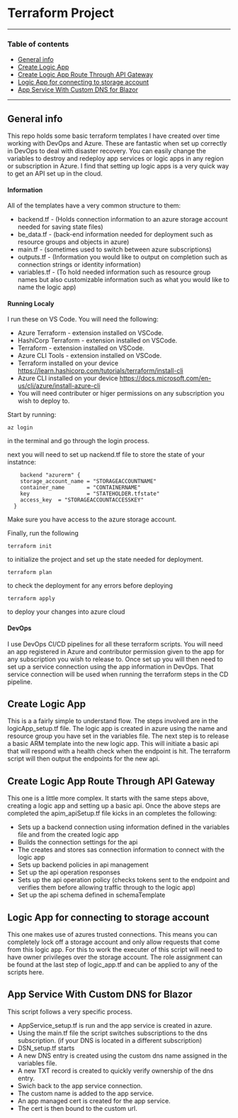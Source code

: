 # Terraform Project
---
### Table of contents
* [General info](#general-info)
* [Create Logic App](#create-logic-app)
* [Create Logic App Route Through API Gateway](#create-logic-app-route-through-api-gateway)
* [Logic App for connecting to storage account](#logic-app-for-connecting-to-storage-account)
* [App Service With Custom DNS for Blazor](#app-service-with-custom-dns-for-blazor)
---
## General info
This repo holds some basic terraform templates I have created over time working with DevOps and Azure. These are fantastic when set up correctly in DevOps to deal with disaster recovery. You can easily change the variables to destroy and redeploy app services or logic apps in any region or subscription in Azure. I find that setting up logic apps is a very quick way to get an API set up in the cloud.

#### Information
All of the templates have a very common structure to them:
* backend.tf - (Holds connection information to an azure storage account needed for saving state files)
* be_data.tf - (back-end information needed for deployment such as resource groups and objects in azure)
* main.tf - (sometimes used to switch between azure subscriptions)
* outputs.tf - (Information you would like to output on completion such as connection strings or identity information)
* variables.tf - (To hold needed information such as resource group names but also customizable information such as what you would like to name the logic app)

#### Running Localy
I run these on VS Code. You will need the following:
* Azure Terraform - extension installed on VSCode.
* HashiCorp Terraform - extension installed on VSCode.
* Terraform - extension installed on VSCode.
* Azure CLI Tools - extension installed on VSCode.
* Terraform installed on your device https://learn.hashicorp.com/tutorials/terraform/install-cli
* Azure CLI installed on your device https://docs.microsoft.com/en-us/cli/azure/install-azure-cli
* You will need contributer or higer permissions on any subscription you wish to deploy to.

Start by running:
```
az login
```
in the terminal and go through the login process.

next you will need to set up nackend.tf file to store the state of your instatnce:
```
    backend "azurerm" {
    storage_account_name = "STORAGEACCOUNTNAME"
    container_name       = "CONTAINERNAME"
    key                  = "STATEHOLDER.tfstate"
    access_key  = "STORAGEACCOUNTACCESSKEY"
  }
```
Make sure you have access to the azure storage account.

Finally, run the following
```
terraform init
```

to initialize the project and set up the state needed for deployment.

```
terraform plan
```

to check the deployment for any errors before deploying

```
terraform apply
```

to deploy your changes into azure cloud




#### DevOps
I use DevOps CI/CD pipelines for all these terraform scripts. You will need an app registered in Azure and contributor permission given to the app for any subscription you wish to release to. Once set up you will then need to set up a service connection using the app information in DevOps. That service connection will be used when running the terraform steps in the CD pipeline.


## Create Logic App
This is a a fairly simple to understand flow. The steps involved are in the logicApp_setup.tf file. The logic app is created in azure using the name and resource group you have set in the variables file. The next step is to release a basic ARM template into the new logic app. This will initiate a basic api that will respond with a health check when the endpoint is hit.
The terraform script will then output the endpoints for the new api. 

## Create Logic App Route Through API Gateway
This one is a little more complex. It starts with the same steps above, creating a logic app and setting up a basic api. 
Once the above steps are completed the apim_apiSetup.tf file kicks in an completes the following:
* Sets up a backend connection using information defined in the variables file and from the created logic app
* Builds the connection settings for the api
* The creates and stores sas connection information to connect with the logic app
* Sets up backend policies in api management
* Set up the api operation responses
* Sets up the api operation policy (checks tokens sent to the endpoint and verifies them before allowing traffic through to the logic app)
* Set up the api schema defined in schemaTemplate

## Logic App for connecting to storage account
This one makes use of azures trusted connections. This means you can completely lock off a storage account and only allow requests that come from this logic app.
For this to work the executer of this script will need to have owner privileges over the storage account. The role assignment can be found at the last step of logic_app.tf and can be applied to any of the scripts here.

## App Service With Custom DNS for Blazor
This script follows a very specific process.
* AppService_setup.tf is run and the app service is created in azure.
* Using the main.tf file the script switches subscriptions to the dns subscription. (if your DNS is located in a different subscription)
* DSN_setup.tf starts
* A new DNS entry is created using the custom dns name assigned in the variables file.
* A new TXT record is created to quickly verify ownership of the dns entry.
* Swich back to the app service connection.
* The custom name is added to the app service.
* An app managed cert is created for the app service.
* The cert is then bound to the custom url.

